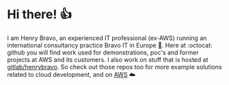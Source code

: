 # Hi there! :thumbsup:

I am Henry Bravo, an experienced IT professional (ex-AWS) running an international consultancy practice Bravo IT in Europe :rocket:. Here at :octocat: github you will find work used for demonstrations, poc's and former projects at AWS and its customers. I also work on stuff that is hosted at [gitlab/henrybravo](https://gitlab.com/henrybravo). So check out those repos too for more example solutions related to cloud development, and on [AWS](https://aws.amazon.com/) :cloud:
